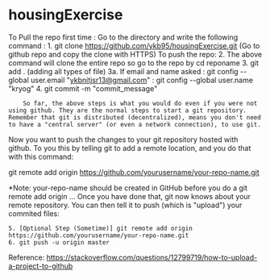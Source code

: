 # housingExercise
To Pull the repo first time :
Go to the directory and write the following command :
    1. git clone https://github.com/ykb95/housingExercise.git (Go to github repo and copy the clone with HTTPS)
To push the repo:
    2. The above command will clone the entire repo so go to the repo by cd reponame
    3. git add . (adding all types of file)
        3a. If email and name asked : git config --global user.email "ykbnitjsr13@gmail.com"
                                    : git config --global user.name "kryog"
    4. git commit -m "commit_message"
        
        So far, the above steps is what you would do even if you were not using github. They are the normal steps to start a git repository. Remember that git is distributed (decentralized), means you don't need to have a "central server" (or even a network connection), to use git.

Now you want to push the changes to your git repository hosted with github. To you this by telling git to add a remote location, and you do that with this command:

git remote add origin https://github.com/yourusername/your-repo-name.git

*Note: your-repo-name should be created in GitHub before you do a git remote add origin ... Once you have done that, git now knows about your remote repository. You can then tell it to push (which is "upload") your commited files:
        
    5. [Optional Step (Sometime)] git remote add origin https://github.com/yourusername/your-repo-name.git
    6. git push -u origin master

Reference: https://stackoverflow.com/questions/12799719/how-to-upload-a-project-to-github
